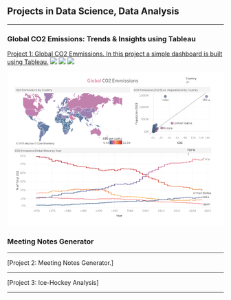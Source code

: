 ## Projects in Data Science, Data Analysis 

---

### Global CO2 Emissions: Trends & Insights using Tableau

[Project 1: Global CO2 Emmissions. In this project a simple dashboard is built using Tableau.](/sample_page.md)
[![](https://img.shields.io/badge/Python-white?logo=Python)](#)
[![](https://img.shields.io/badge/Jupyter-white?logo=Jupyter)](#)
[![](https://img.shields.io/badge/Tableau-white?logo=Tableau)](#)

<img src="images/global_co2.png?raw=true"/>

### Meeting Notes Generator
---
[Project 2: Meeting Notes Generator.]

---
[Project 3: Ice-Hockey Analysis]


---


